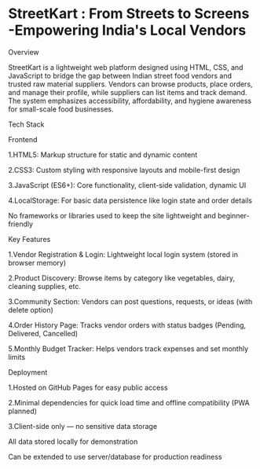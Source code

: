 # StreetKart : From Streets to Screens -Empowering India's Local Vendors
Overview

StreetKart is a lightweight web platform designed using HTML, CSS, and JavaScript to bridge the gap between Indian street food vendors and trusted raw material suppliers. Vendors can browse products, place orders, and manage their profile, while suppliers can list items and track demand. The system emphasizes accessibility, affordability, and hygiene awareness for small-scale food businesses.

Tech Stack

Frontend

1.HTML5: Markup structure for static and dynamic content

2.CSS3: Custom styling with responsive layouts and mobile-first design

3.JavaScript (ES6+): Core functionality, client-side validation, dynamic UI

4.LocalStorage: For basic data persistence like login state and order details

No frameworks or libraries used to keep the site lightweight and beginner-friendly

Key Features

1.Vendor Registration & Login: Lightweight local login system (stored in browser memory)

2.Product Discovery: Browse items by category like vegetables, dairy, cleaning supplies, etc.

3.Community Section: Vendors can post questions, requests, or ideas (with delete option)

4.Order History Page: Tracks vendor orders with status badges (Pending, Delivered, Cancelled)

5.Monthly Budget Tracker: Helps vendors track expenses and set monthly limits

Deployment

1.Hosted on GitHub Pages for easy public access

2.Minimal dependencies for quick load time and offline compatibility (PWA planned)

3.Client-side only — no sensitive data storage

All data stored locally for demonstration

Can be extended to use server/database for production readiness
